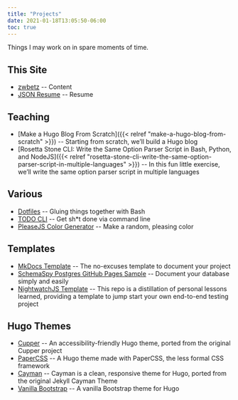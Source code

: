 ```yaml
---
title: "Projects"
date: 2021-01-18T13:05:50-06:00
toc: true
---
```


Things I may work on in spare moments of time.

<!--more-->

## This Site

- [zwbetz](https://github.com/zwbetz-gh/zwbetz) -- Content
- [JSON Resume](https://github.com/zwbetz-gh/json-resume) -- Resume

## Teaching

- [Make a Hugo Blog From Scratch]({{< relref "make-a-hugo-blog-from-scratch" >}}) -- Starting from scratch, we’ll build a Hugo blog
- [Rosetta Stone CLI: Write the Same Option Parser Script in Bash, Python, and NodeJS]({{< relref "rosetta-stone-cli-write-the-same-option-parser-script-in-multiple-languages" >}}) -- In this fun little exercise, we’ll write the same option parser script in multiple languages

## Various

- [Dotfiles](https://github.com/zwbetz-gh/dotfiles) -- Gluing things together with Bash
- [TODO CLI](https://github.com/zwbetz-gh/todo-cli) -- Get sh\*t done via command line
- [PleaseJS Color Generator](https://github.com/zwbetz-gh/github-pages-deploy-pleasejs) -- Make a random, pleasing color

## Templates

- [MkDocs Template](https://github.com/zwbetz-gh/mkdocs-template) -- The no-excuses template to document your project
- [SchemaSpy Postgres GitHub Pages Sample](https://github.com/zwbetz-gh/schemaspy-postgres-github-pages) -- Document your database simply and easily
- [NightwatchJS Template](https://github.com/zwbetz-gh/nightwatchjs-template) -- This repo is a distillation of personal lessons learned, providing a template to jump start your own end-to-end testing project

## Hugo Themes

- [Cupper](https://github.com/zwbetz-gh/cupper-hugo-theme) -- An accessibility-friendly Hugo theme, ported from the original Cupper project
- [PaperCSS](https://github.com/zwbetz-gh/papercss-hugo-theme) -- A Hugo theme made with PaperCSS, the less formal CSS framework
- [Cayman](https://github.com/zwbetz-gh/cayman-hugo-theme) -- Cayman is a clean, responsive theme for Hugo, ported from the original Jekyll Cayman Theme
- [Vanilla Bootstrap](https://github.com/zwbetz-gh/vanilla-bootstrap-hugo-theme) -- A vanilla Bootstrap theme for Hugo
